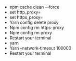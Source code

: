 - npm cache clean --force
- set http_proxy=
- set https_proxy=
- Yarn config delete proxy
- Npm config rm https-proxy
- Npm config rm proxy
- Restart your terminal
- yarn
- Yarn –network-timeout 100000
- Restart your terminal
